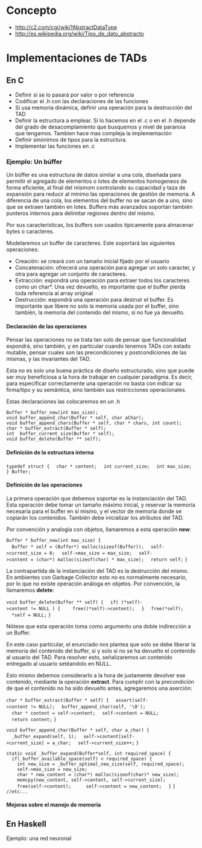 Concepto
========

-   <http://c2.com/cgi/wiki?AbstractDataType>
-   <http://es.wikipedia.org/wiki/Tipo_de_dato_abstracto>

Implementaciones de TADs
========================

En C
----

-   Definir si se lo pasará por valor o por referencia
-   Codificar el .h con las declaraciones de las funciones
-   Si usa memoria dinámica, definir una operación para la destrucción del TAD
-   Definir la estructura a emplear. Si lo hacemos en el .c o en el .h depende del grado de desacomplamiento que busquemos y nivel de paranoia que tengamos. Tambien hace mas compleja la implementación
-   Definir sinónimos de tipos para la estructura.
-   Implementar las funciones en .c

### Ejemplo: Un búffer

Un búffer es una estructura de datos similar a una cola, diseñada para permitir el agregado de elementos o lotes de elementos homogeneos de forma eficiente, al final del mismom controlando su capacidad y taza de expansión para reducir al mínimo las operaciones de gestión de memoria. A diferencia de una cola, los elementos del buffer no se sacan de a uno, sino que se extraen también en lotes. Buffers más avanzados soportan también punteros internos para delimitar regiones dentro del mismo.

Por sus características, los buffers son usados típicamente para almacenar bytes o caracteres.

Modelaremos un buffer de caracteres. Este soportará las siguientes operaciones:

-   Creación: se creará con un tamaño inicial fijado por el usuario
-   Concatenación: ofrecerá una operación para agregar un solo caracter, y otra para agregar un conjunto de caracteres.
-   Extracción: expondrá una operación para extraer todos los caracteres como un char\*. Una vez devuelto, es importante que el buffer pierda toda referencia al array original
-   Destrucción: expondrá una operación para destruir el buffer. Es importante que libere no solo la memoria usada por el buffer, sino también, la memoria del contenido del mismo, si no fue ya devuelto.

#### Declaración de las operaciones

Pensar las operaciones no se trata tan solo de pensar que funcionalidad expondrá, sino también, y en particular cuando tenemos TADs con estado mutable, pensar cuales son las precondiciones y postcondiciones de las mismas, y las invariantes del TAD.

Esta no es solo una buena práctica de diseño estructurado, sino que puede ser muy beneficiosa a la hora de trabajar en cualquier paradigma. Es decir, para especificar correctamente una operación no basta con indicar su firma/tipo y su semántica, sino también sus restricciones operacionales.

Estas declaraciones las colocaremos en un .h

`Buffer * buffer_new(int max_size);`
`void buffer_append_char(Buffer * self, char aChar);`
`void buffer_append_chars(Buffer * self, char * chars, int count);`
`char * buffer_extract(Buffer * self);`
`int  buffer_current_size(Buffer * self);`
`void buffer_delete(Buffer ** self);`

#### Definición de la estructura interna

`typedef struct {`
`  char * content;`
`  int current_size;`
`  int max_size;`
`} Buffer;`

#### Definición de las operaciones

La primera operación que debemos soportar es la instanciación del TAD. Esta operación debe tomar un tamaño máximo inicial, y reservar la memoria necesaria para el buffer en sí mismo, y el vector de memoria donde se copiarán los contenidos. También debe inicializar los atributos del TAD.

Por convención y analogía con objetos, llamaremos a esta operación **new**:

`Buffer * buffer_new(int max_size) {`
`  Buffer * self = (Buffer*) malloc(sizeof(Buffer));`
`  self->current_size = 0;`
`  self->max_size = max_size;`
`  self->content = (char*) malloc(sizeof(char) * max_size);`
`  return self;`
`}`

La contrapartida de la instanciación del TAD es la destrucción del mismo. En ambientes con Garbage Collector esto no es normalmente necesario, por lo que no existe operación análoga en objetos. Por convención, la llamaremos **delete**:

`void buffer_delete(Buffer ** self) {`
`  if( (*self)->content != NULL ) {`
`    free((*self)->content);`
`  }`
`  free(*self);`
`  *self = NULL;`
`}`

Nótese que esta operación toma como argumento una doble indirección a un Buffer.

En este caso particular, el enunciado nos plantea que solo se debe liberar la memoria del contenido del buffer, si y solo si no se ha devuelto el contenido al usuario del TAD. Para resolver esto, señalizaremos un contenido entregado al usuario setéandolo en NULL.

Esto mismo debemos considerarlo a la hora de justamente devolver ese contenido, mediante la operación **extract**. Para cumplir con la precondición de que el contenido no ha sido devuelto antes, agregaremos una aserción:

`char * buffer_extract(Buffer * self) {`
`  assert(self->content != NULL);`
`  buffer_append_char(self, '\0');`
`  char * content = self->content;`
`  self->content = NULL;`
`  return content;`
`}`

`void buffer_append_char(Buffer * self, char a_char) {`
`  _buffer_expand(self, 1);`
`  self->content[self->current_size] = a_char;`
`  self->current_size++;`
`}`

`static void _buffer_expand(Buffer*self, int required_space) {`
`  if(_buffer_available_space(self) < required_space) {`
`    int new_size = _buffer_optimal_new_size(self, required_space);`
`    self->max_size = new_size; `
`    char * new_content = (char*) malloc(sizeof(char)* new_size);`
`    memcpy(new_content, self->content, self->current_size);  `
`    free(self->content); `
`    self->content = new_content;`
`  }`
`}`
`//etc...`

#### Mejoras sobre el manejo de memoria

En Haskell
----------

Ejemplo: una red neuronal
